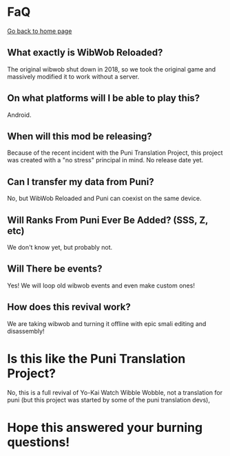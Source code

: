 # FaQ
[Go back to home page](https://wib-wob.github.io/site/)
## What exactly is WibWob Reloaded?
The original wibwob shut down in 2018, so we took the original game and massively modified it to work without a server.
## On what platforms will I be able to play this?
Android.
## When will this mod be releasing?
Because of the recent incident with the Puni Translation Project, this project was created with a "no stress" principal in mind. No release date yet.
## Can I transfer my data from Puni?
No, but WibWob Reloaded and Puni can coexist on the same device.
## Will Ranks From Puni Ever Be Added? (SSS, Z, etc)
We don't know yet, but probably not.
## Will There be events?
Yes! We will loop old wibwob events and even make custom ones!
## How does this revival work?
We are taking wibwob and turning it offline with epic smali editing and disassembly!
# Is this like the Puni Translation Project?
No, this is a full revival of Yo-Kai Watch Wibble Wobble, not a translation for puni (but this project was started by some of the puni translation devs),

# Hope this answered your burning questions!
